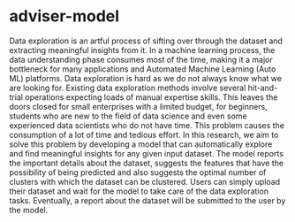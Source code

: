 # adviser-model
 Data exploration is an artful process of sifting over through the dataset and extracting meaningful insights from it. In a machine learning process, the data understanding phase consumes most of the time, making it a major bottleneck for many applications and Automated Machine Learning (Auto ML) platforms. Data exploration is hard as we do not always know what we are looking for. Existing data exploration methods involve several hit-and-trial operations expecting loads of manual expertise skills. This leaves the doors closed for small enterprises with a limited budget, for beginners, students who are new to the field of data science and even some experienced data scientists who do not have time. This problem causes the consumption of a lot of time and tedious effort. In this research, we aim to solve this problem by developing a model that can automatically explore and find meaningful insights for any given input dataset. The model reports the important details about the dataset, suggests the features that have the possibility of being predicted and also suggests the optimal number of clusters with which the dataset can be clustered. Users can simply upload their dataset and wait for the model to take care of the data exploration tasks. Eventually, a report about the dataset will be submitted to the user by the model.
